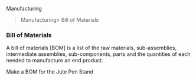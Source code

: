 Manufacturing

> Manufacturing> Bill of Materials

### Bill of Materials

A bill of materials [BOM] is a list of the raw materials, sub-assemblies, intermediate assemblies, sub-components, parts and the quantities of each needed to manufacture an end product.

Make a BOM for the  Jute Pen Stand
